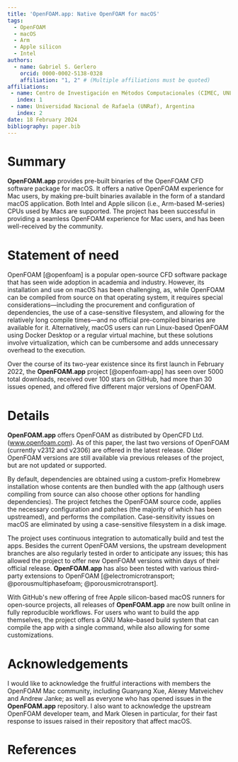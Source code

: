 ```yaml
---
title: 'OpenFOAM.app: Native OpenFOAM for macOS'
tags:
  - OpenFOAM
  - macOS
  - Arm
  - Apple silicon
  - Intel
authors:
  - name: Gabriel S. Gerlero
    orcid: 0000-0002-5138-0328
    affiliation: "1, 2" # (Multiple affiliations must be quoted)
affiliations:
 - name: Centro de Investigación en Métodos Computacionales (CIMEC, UNL-CONICET), Argentina
   index: 1
 - name: Universidad Nacional de Rafaela (UNRaf), Argentina
   index: 2
date: 18 February 2024
bibliography: paper.bib
---
```


# Summary

**OpenFOAM.app** provides pre-built binaries of the OpenFOAM CFD software package for macOS. It offers a native OpenFOAM experience for Mac users, by making pre-built binaries available in the form of a standard macOS application. Both Intel and Apple silicon (i.e., Arm-based M-series) CPUs used by Macs are supported. The project has been successful in providing a seamless OpenFOAM experience for Mac users, and has been well-received by the community.

# Statement of need

OpenFOAM [@openfoam] is a popular open-source CFD software package that has seen wide adoption in academia and industry. However, its installation and use on macOS has been challenging, as, while OpenFOAM can be compiled from source on that operating system, it requires special considerations—including the procurement and configuration of dependencies, the use of a case-sensitive filesystem, and allowing for the relatively long compile times—and no official pre-compiled binaries are available for it. Alternatively, macOS users can run Linux-based OpenFOAM using Docker Desktop or a regular virtual machine, but these solutions involve virtualization, which can be cumbersome and adds unnecessary overhead to the execution.

Over the course of its two-year existence since its first launch in February 2022, the **OpenFOAM.app** project [@openfoam-app] has seen over 5000 total downloads, received over 100 stars on GitHub, had more than 30 issues opened, and offered five different major versions of OpenFOAM.

# Details

**OpenFOAM.app** offers OpenFOAM as distributed by OpenCFD Ltd. (www.openfoam.com). As of this paper, the last two versions of OpenFOAM (currently v2312 and v2306) are offered in the latest release. Older OpenFOAM versions are still available via previous releases of the project, but are not updated or supported.

By default, dependencies are obtained using a custom-prefix Homebrew installation whose contents are then bundled with the app (although users compiling from source can also choose other options for handling dependencies). The project fetches the OpenFOAM source code, applies the necessary configuration and patches (the majority of which has been upstreamed), and performs the compilation. Case-sensitivity issues on macOS are eliminated by using a case-sensitive filesystem in a disk image.

The project uses continuous integration to automatically build and test the apps. Besides the current OpenFOAM versions, the upstream development branches are also regularly tested in order to anticipate any issues; this has allowed the project to offer new OpenFOAM versions within days of their official release. **OpenFOAM.app** has also been tested with various third-party extensions to OpenFOAM [@electromicrotransport; @porousmultiphasefoam; @porousmicrotransport].

With GitHub's new offering of free Apple silicon-based macOS runners for open-source projects, all releases of **OpenFOAM.app** are now built online in fully reproducible workflows. For users who want to build the app themselves, the project offers a GNU Make–based build system that can compile the app with a single command, while also allowing for some customizations.

# Acknowledgements

I would like to acknowledge the fruitful interactions with members the OpenFOAM Mac community, including Guanyang Xue, Alexey Matveichev and Andrew Janke; as well as everyone who has opened issues in the **OpenFOAM.app** repository. I also want to acknowledge the upstream OpenFOAM developer team, and Mark Olesen in particular, for their fast response to issues raised in their repository that affect macOS.

# References
